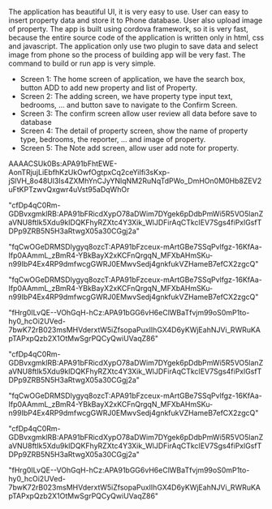 
The application has beautiful UI, it is very easy to use. User can easy to insert property data and store it to Phone database. User also upload image of property. The app is built using cordova framework, so it is very fast, because the entire source code of the application is written only in html, css and javascript. The application only use two plugin to save data and select image from phone so the process of building app will be very fast. The command to build or run app is very simple.


-	Screen 1: The home screen of application, we have the search box, button ADD to add new property and list of Property.
-	Screen 2: The adding screen, we have property type input text, bedrooms, … and button save to navigate to the Confirm Screen.
-	Screen 3: The confirm screen allow user review all data before save to database
-	Screen 4: The detail of property screen, show the name of property type, bedrooms, the reporter, … and image of property.
-	Screen 5: The Note add screen, allow user add note for property.

AAAACSUk0Bs:APA91bFhtEWE-AonTRjujLiEbfhKzUkOwfOgtpxCq2ceYiIfi3sKxp-jSlVH_8o48Ul3Is4ZXMhYnCJyYNlqNM2RuNqTdPWo_DmHOn0M0Hb8ZEV2uFtKPTzwvQxgwr4uVst95aDqWhOr


"cfDp4qC0Rm-GDBvxgmklRB:APA91bFRicdXypO78aDWim7DYgek6pDdbPmWi5R5VO5lanZaVNU8ftIk5Xdu9kIDQKFhyRZXtc4Y3Xik_WlJDFirAqCTkcIEV7Sgs4fiPxlGsfTDPp9ZRB5N5H3aRtwgX05a30CGgj2a"

"fqCwOGeDRMSDlygyq8ozcT:APA91bFzceux-mArtGBe7SSqPvlfgz-16KfAa-Ifp0AAmmL_zBmR4-YBkBayX2xKCFnQrgqN_MFXbAHmSKu-n99IbP4Ex4RP9dmfwcgGWRJ0EMwvSedj4gnkfukVZHameB7efCX2zgcQ"


"fqCwOGeDRMSDlygyq8ozcT:APA91bFzceux-mArtGBe7SSqPvlfgz-16KfAa-Ifp0AAmmL_zBmR4-YBkBayX2xKCFnQrgqN_MFXbAHmSKu-n99IbP4Ex4RP9dmfwcgGWRJ0EMwvSedj4gnkfukVZHameB7efCX2zgcQ"

"fHrg0ILvQE--VOhGqH-hCz:APA91bGG6vH6eClWBaTfvjm99oS0mP1to-hy0_hcOi2UVed-7bwK72rB023msMHVderxtW5iZfsopaPuxIIhGX4D6yKWjEahNJVi_RWRuKApTAPxpQzb2X1OtMwSgrPQCyQwiUVaqZ86"

"cfDp4qC0Rm-GDBvxgmklRB:APA91bFRicdXypO78aDWim7DYgek6pDdbPmWi5R5VO5lanZaVNU8ftIk5Xdu9kIDQKFhyRZXtc4Y3Xik_WlJDFirAqCTkcIEV7Sgs4fiPxlGsfTDPp9ZRB5N5H3aRtwgX05a30CGgj2a"

"fqCwOGeDRMSDlygyq8ozcT:APA91bFzceux-mArtGBe7SSqPvlfgz-16KfAa-Ifp0AAmmL_zBmR4-YBkBayX2xKCFnQrgqN_MFXbAHmSKu-n99IbP4Ex4RP9dmfwcgGWRJ0EMwvSedj4gnkfukVZHameB7efCX2zgcQ"

"cfDp4qC0Rm-GDBvxgmklRB:APA91bFRicdXypO78aDWim7DYgek6pDdbPmWi5R5VO5lanZaVNU8ftIk5Xdu9kIDQKFhyRZXtc4Y3Xik_WlJDFirAqCTkcIEV7Sgs4fiPxlGsfTDPp9ZRB5N5H3aRtwgX05a30CGgj2a"



"fHrg0ILvQE--VOhGqH-hCz:APA91bGG6vH6eClWBaTfvjm99oS0mP1to-hy0_hcOi2UVed-7bwK72rB023msMHVderxtW5iZfsopaPuxIIhGX4D6yKWjEahNJVi_RWRuKApTAPxpQzb2X1OtMwSgrPQCyQwiUVaqZ86"
